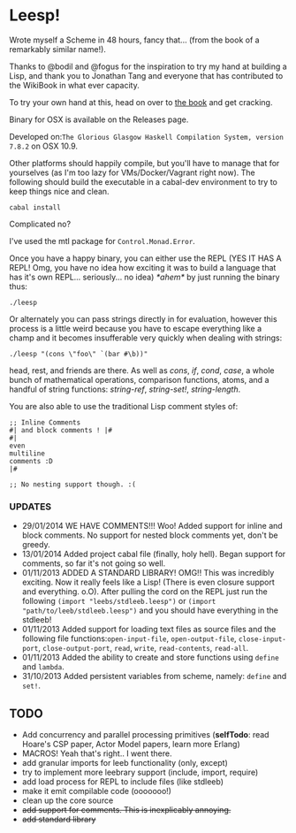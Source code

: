 Leesp!
=====

Wrote myself a Scheme in 48 hours, fancy that... (from the book of a remarkably similar name!).

Thanks to @bodil and @fogus for the inspiration to try my hand at building a Lisp, and thank you to Jonathan Tang and everyone that has contributed to the WikiBook in what ever capacity.

To try your own hand at this, head on over to [the book](https://en.wikibooks.org/wiki/Write_Yourself_a_Scheme_in_48_Hours) and get cracking.

Binary for OSX is available on the Releases page.

Developed on:```The Glorious Glasgow Haskell Compilation System, version 7.8.2``` on OSX 10.9.

Other platforms should happily compile, but you'll have to manage that for yourselves (as I'm too lazy for VMs/Docker/Vagrant right now). The following should build the executable in a cabal-dev environment to try to keep things nice and clean.

```
cabal install
```
Complicated no?

I've used the mtl package for ```Control.Monad.Error```.

Once you have a happy binary, you can either use the REPL (YES IT HAS A REPL! Omg, you have no idea how exciting it was to build a language that has it's own REPL... seriously... no idea) _\*ahem\*_ by just running the binary thus:

```
./leesp
```

Or alternately you can pass strings directly in for evaluation, however this process is a little weird because you have to escape everything like a champ and it becomes insufferable very quickly when dealing with strings:

```
./leesp "(cons \"foo\" `(bar #\b))"
```

head, rest, and friends are there. As well as _cons_, _if_, _cond_,
_case_, a whole bunch of mathematical operations, comparison
functions, atoms, and a handful of string functions: _string-ref_,
_string-set!_, _string-length_.

You are also able to use the traditional Lisp comment styles of:
```
;; Inline Comments
#| and block comments ! |#
#|
even
multiline
comments :D
|#

;; No nesting support though. :(
```

### UPDATES

- 29/01/2014 WE HAVE COMMENTS!!! Woo! Added support for inline and
  block comments. No support for nested block comments yet, don't be greedy.
- 13/01/2014 Added project cabal file (finally, holy hell). Began support for comments, so far it's not going so well.
- 01/11/2013 ADDED A STANDARD LIBRARY! OMG!! This was incredibly exciting. Now it really feels like a Lisp! (There is even closure support and everything. o.O). After pulling the cord on the REPL just run the following ```(import "leebs/stdleeb.leesp")``` or ```(import "path/to/leeb/stdleeb.leesp")``` and you should have everything in the stdleeb!
- 01/11/2013 Added support for loading text files as source files and the following file functions:```open-input-file```, ```open-output-file```, ```close-input-port```, ```close-output-port```, ```read```, ```write```, ```read-contents```, ```read-all```.
- 01/11/2013 Added the ability to create and store functions using ```define``` and ```lambda```.
- 31/10/2013 Added persistent variables from scheme, namely: ```define``` and ```set!```.

## TODO

* Add concurrency and parallel processing primitives (__selfTodo__: read Hoare's CSP paper, Actor Model papers, learn more Erlang)
* MACROS! Yeah that's right.. I went there.
* add granular imports for leeb functionality (only, except)
* try to implement more leebrary support (include, import, require)
* add load process for REPL to include files (like stdleeb)
* make it emit compilable code (ooooooo!)
* clean up the core source
* ~~add support for comments. This is inexplicably annoying.~~
* ~~add standard library~~
